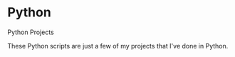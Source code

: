 # Python
Python Projects

These Python scripts are just a few of my projects that I've done in Python.

